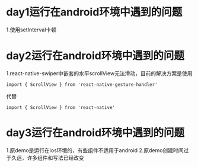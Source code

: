 # day1运行在android环境中遇到的问题
1.使用setInterval卡顿

# day2运行在android环境中遇到的问题
1.react-native-swiper中嵌套的水平scrollView无法滑动，目前的解决方案是使用
```
import { ScrollView } from 'react-native-gesture-handler'
```
代替
```
import { ScrollView } from 'react-native'
```
# day3运行在android环境中遇到的问题
1.原demo是运行在ios环境的，有些组件不适用于android
2.原demo创建时间过于久远，许多组件和写法已经改变